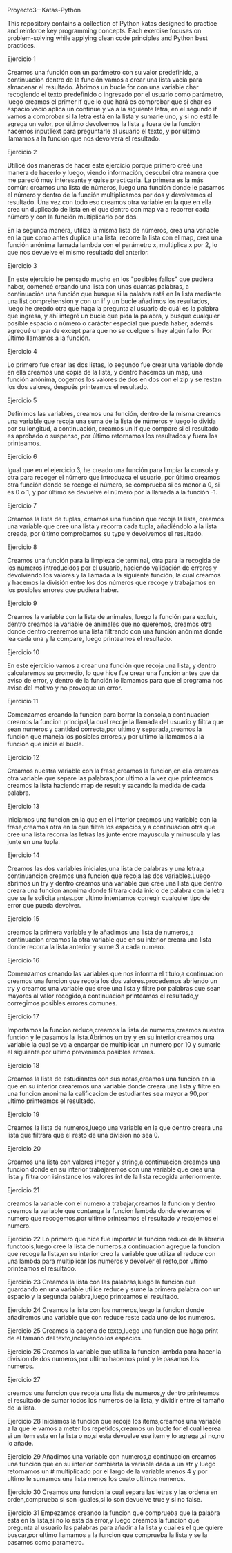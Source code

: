 Proyecto3--Katas-Python

This repository contains a collection of Python katas designed to practice and reinforce key programming concepts. Each exercise focuses on problem-solving while applying clean code principles and Python best practices.

Ejercicio 1

Creamos una función con un parámetro con su valor predefinido, a continuación dentro de la función vamos a crear una lista vacía para almacenar el resultado. Abrimos un bucle for con una variable char recogiendo el texto predefinido o ingresado por el usuario como parámetro, luego creamos el primer if que lo que hará es comprobar que si char es espacio vacío aplica un continue y va a la siguiente letra, en el segundo if vamos a comprobar si la letra está en la lista y sumarle uno, y si no está le agrega un valor, por último devolvemos la lista y fuera de la función hacemos inputText para preguntarle al usuario el texto, y por último llamamos a la función que nos devolverá el resultado.

Ejercicio 2

Utilicé dos maneras de hacer este ejercicio porque primero creé una manera de hacerlo y luego, viendo información, descubrí otra manera que me pareció muy interesante y quise practicarla. La primera es la más común: creamos una lista de números, luego una función donde le pasamos el número y dentro de la función multiplicamos por dos y devolvemos el resultado. Una vez con todo eso creamos otra variable en la que en ella crea un duplicado de lista en el que dentro con map va a recorrer cada número y con la función multiplicarlo por dos.

En la segunda manera, utiliza la misma lista de números, crea una variable en la que como antes duplica una lista, recorre la lista con el map, crea una función anónima llamada lambda con el parámetro x, multiplica x por 2, lo que nos devuelve el mismo resultado del anterior.

Ejercicio 3

En este ejercicio he pensado mucho en los "posibles fallos" que pudiera haber, comencé creando una lista con unas cuantas palabras, a continuación una función que busque si la palabra está en la lista mediante una list comprehension y con un if y un bucle añadimos los resultados, luego he creado otra que haga la pregunta al usuario de cuál es la palabra que ingresa, y ahí integré un bucle que pida la palabra, y busque cualquier posible espacio o número o carácter especial que pueda haber, además agregué un par de except para que no se cuelgue si hay algún fallo. Por último llamamos a la función.

Ejercicio 4

Lo primero fue crear las dos listas, lo segundo fue crear una variable donde en ella creamos una copia de la lista, y dentro hacemos un map, una función anónima, cogemos los valores de dos en dos con el zip y se restan los dos valores, después printeamos el resultado.

Ejercicio 5

Definimos las variables, creamos una función, dentro de la misma creamos una variable que recoja una suma de la lista de números y luego lo divida por su longitud, a continuación, creamos un if que compare si el resultado es aprobado o suspenso, por último retornamos los resultados y fuera los printeamos.

Ejercicio 6

Igual que en el ejercicio 3, he creado una función para limpiar la consola y otra para recoger el número que introduzca el usuario, por último creamos otra función donde se recoge el número, se comprueba si es menor a 0, si es 0 o 1, y por último se devuelve el número por la llamada a la función -1.

Ejercicio 7

Creamos la lista de tuplas, creamos una función que recoja la lista, creamos una variable que cree una lista y recorra cada tupla, añadiéndolo a la lista creada, por último comprobamos su type y devolvemos el resultado.



Ejercicio 8

Creamos una función para la limpieza de terminal, otra para la recogida de los números introducidos por el usuario, haciendo validación de errores y devolviendo los valores y la llamada a la siguiente función, la cual creamos y hacemos la división entre los dos números que recoge y trabajamos en los posibles errores que pudiera haber.



Ejercicio 9

Creamos la variable con la lista de animales, luego la función para excluir, dentro creamos la variable de animales que no queremos, creamos otra donde dentro crearemos una lista filtrando con una función anónima donde lea cada una y la compare, luego printeamos el resultado.



Ejercicio 10

En este ejercicio vamos a crear una función que recoja una lista, y dentro calcularemos su promedio, lo que hice fue crear una función antes que da aviso de error, y dentro de la función lo llamamos para que el programa nos avise del motivo y no provoque un error.



Ejercicio 11

Comenzamos creando la funcion para borrar la consola,a continuacion creamos la funcion principal,la cual recoje la llamada del usuario y filtra que sean numeros y cantidad correcta,por ultimo y separada,creamos la funcion que maneja los posibles errores,y por ultimo la llamamos a la funcion que inicia el bucle.


Ejercicio 12

Creamos nuestra variable con la frase,creamos la funcion,en ella creamos otra variable que separe las palabras,por ultimo a la vez que printeamos creamos la lista haciendo map de result y sacando la medida de cada palabra.


Ejercicio 13

Iniciamos una funcion en la que en el interior creamos una variable con la frase,creamos otra en la que filtre los espacios,y a continuacion otra que cree una lista recorra las letras las junte entre mayuscula y minuscula y las junte en una tupla.


Ejercicio 14

Creamos las dos variables iniciales,una lista de palabras y una letra,a continuancion creamos una funcion que recoja las dos variables.Luego abrimos un try y dentro creamos una variable que cree una lista que dentro creara una funcion anonima donde filtrara cada inicio de palabra con la letra que se le solicita antes.por ultimo intentamos corregir cualquier tipo de error que pueda devolver.


Ejercicio 15

creamos la primera variable y le añadimos una lista de numeros,a continuacion creamos la otra variable que en su interior creara una lista donde recorra la lista anterior y sume 3 a cada numero.

Ejercicio 16

Comenzamos creando las variables que nos informa el titulo,a continuacion creamos una funcion que recoja los dos valores.procedemos abriendo un try y creamos una variable que cree una lista y filtre por palabras que sean mayores al valor recogido,a continuacion printeamos el resultado,y corregimos posibles errores comunes.

Ejercicio 17

Importamos la funcion reduce,creamos la lista de numeros,creamos nuestra funcion y le pasamos la lista.Abrimos un try y en su interior creamos una variable la cual se va a encargar de multiplicar un numero por 10 y sumarle el siguiente.por ultimo prevenimos posibles errores.

Ejercicio 18 

Creamos la lista de estudiantes con sus notas,creamos una funcion en la que en su interior crearemos una variable donde creara una lista y filtre en una funcion anonima la calificacion de estudiantes sea mayor a 90,por ultimo printeamos el resultado.

Ejercicio 19

Creamos la lista de numeros,luego una variable en la que dentro creara una lista que filtrara que el resto de una division no sea 0.

Ejercicio 20

Creamos una lista con valores integer y string,a continuacion creamos una funcion donde en su interior trabajaremos con una variable que crea una lista y filtra con isinstance los valores int de la lista recogida anteriormente.

Ejercicio 21

creamos la variable con el numero a trabajar,creamos la funcion y dentro creamos la variable que contenga la funcion lambda donde elevamos el numero que recogemos.por ultimo printeamos el resultado y recojemos el numero.

Ejercicio 22
Lo primero que hice fue importar la funcion reduce de la libreria functools,luego cree la lista de numeros,a continuacion agregue la funcion que recoge la lista,en su interior creo la variable que utiliza el reduce con una lambda para multiplicar los numeros y devolver el resto,por ultimo printeamos el resultado.

Ejercicio 23
Creamos la lista con las palabras,luego la funcion que guardando en una variable utilice reduce y sume la primera palabra con un espacio y la segunda palabra,luego printeamos el resultado.

Ejercicio 24
Creamos la lista con los numeros,luego la funcion donde añadiremos una variable que con reduce reste cada uno de los numeros.

Ejercicio 25
Creamos la cadena de texto,luego una funcion que haga print de el tamaño del texto,incluyendo los espacios.

Ejercicio 26
Creamos la variable que utiliza la funcion lambda para hacer la division de dos numeros,por ultimo hacemos print y le pasamos los numeros.

Ejercicio 27

creamos una funcion que recoja una lista de numeros,y dentro printeamos el resultado de sumar todos los numeros de la lista, y dividir entre el tamaño de la lista.

Ejercicio 28
Iniciamos la funcion que recoje los items,creamos una variable a la que le vamos a meter los repetidos,creamos un bucle for el cual leerea si un item esta en la lista o no,si esta devuelve ese item y lo agrega ,si no,no lo añade.

Ejercicio 29
Añadimos una variable con numeros,a continuacion creamos una funcion que en su interior combierta la variable dada a un str y luego retornamos un # multiplicado por el largo de la variable menos 4 y por ultimo le sumamos una lista menos los cuato ultimos numeros.

Ejercicio 30
Creamos una funcion la cual separa las letras y las ordena en orden,comprueba si son iguales,si lo son devuelve true y si no false.

Ejercicio 31
Empezamos creando la funcion que comprueba que la palabra esta en la lista,si no lo esta da error,y luego creamos la funcion que pregunta al usuario las palabras para añadir a la lista y cual es el que quiere buscar,por ultimo llamamos a la funcion que comprueba la lista y se la pasamos como parametro.